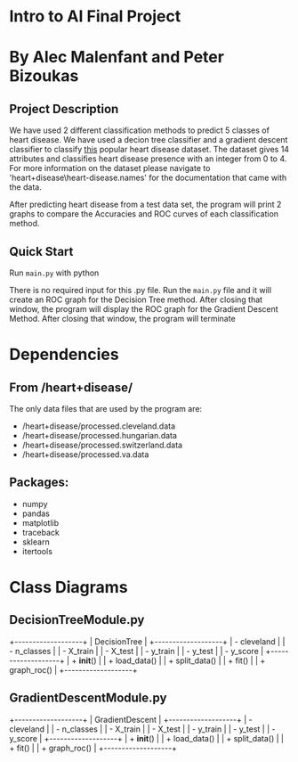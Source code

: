 # Intro to AI Final Project
# By Alec Malenfant and Peter Bizoukas

## Project Description

We have used 2 different classification methods to predict 5 classes of heart disease. We have used a decion tree classifier and a gradient descent classifier to classify [this](https://archive.ics.uci.edu/dataset/45/heart+disease) popular heart disease dataset. The dataset gives 14 attributes and classifies heart disease presence with an integer from 0 to 4. For more information on the dataset please navigate to 'heart+disease\heart-disease.names' for the documentation that came with the data.

After predicting heart disease from a test data set, the program will print 2 graphs to compare the Accuracies and ROC curves of each classification method.

## Quick Start
Run `main.py` with python

There is no required input for this .py file. Run the `main.py` file and it will create an ROC graph for the Decision Tree method. After closing that window, the program will display the ROC graph for the Gradient Descent Method. After closing that window, the program will terminate


# Dependencies 
## From /heart+disease/
The only data files that are used by the program are:
- /heart+disease/processed.cleveland.data
- /heart+disease/processed.hungarian.data
- /heart+disease/processed.switzerland.data
- /heart+disease/processed.va.data

## Packages:
- numpy
- pandas
- matplotlib
- traceback
- sklearn
- itertools

# Class Diagrams
## DecisionTreeModule.py
+-------------------+
|  DecisionTree     |
+-------------------+
| - cleveland       |
| - n_classes       |
| - X_train         |
| - X_test          |
| - y_train         |
| - y_test          |
| - y_score         |
+-------------------+
| + __init__()      |
| + load_data()     |
| + split_data()    |
| + fit()           |
| + graph_roc()     |
+-------------------+

## GradientDescentModule.py
+-------------------+
|  GradientDescent  |
+-------------------+
| - cleveland       |
| - n_classes       |
| - X_train         |
| - X_test          |
| - y_train         |
| - y_test          |
| - y_score         |
+-------------------+
| + __init__()      |
| + load_data()     |
| + split_data()    |
| + fit()           |
| + graph_roc()     |
+-------------------+
